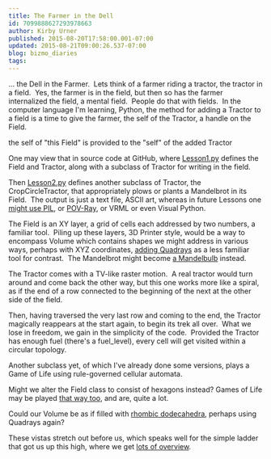 ```yaml
---
title: The Farmer in the Dell
id: 7099888627293978663
author: Kirby Urner
published: 2015-08-20T17:58:00.001-07:00
updated: 2015-08-21T09:00:26.537-07:00
blog: bizmo_diaries
tags: 
---
```


[](https://www.flickr.com/photos/kirbyurner/20718348826/in/dateposted-public/)

... the Dell in the Farmer.  Lets think of a farmer riding a tractor, the tractor in a field.  Yes, the farmer is in the field, but then so has the farmer internalized the field, a mental field.  People do that with fields.  In the computer language I'm learning, Python, the method for adding a Tractor to a field is a time to give the farmer, the self of the Tractor, a handle on the Field.

[](https://www.flickr.com/photos/kirbyurner/20753300841/in/dateposted-public/)

the self of "this Field" is provided to the "self" of the added Tractor

One may view that in source code at GitHub, where [Lesson1.py](https://github.com/4dsolutions/Python5/blob/master/Lesson1.py) defines the Field and Tractor, along with a subclass of Tractor for writing in the field. 

Then [Lesson2.py](https://github.com/4dsolutions/Python5/blob/master/Lesson2.py) defines another subclass of Tractor, the CropCircleTractor, that appropriately plows or plants a Mandelbrot in its Field.  The output is just a text file, ASCII art, whereas in future Lessons one [might use PIL](https://mail.python.org/pipermail/edu-sig/2015-June/011280.html), or [POV-Ray](http://www.4dsolutions.net/ocn/numeracy0.html), or VRML or even Visual Python.

The Field is an XY layer, a grid of cells each addressed by two numbers, a familiar tool.  Piling up these layers, 3D Printer style, would be a way to encompass Volume which contains shapes we might address in various ways, perhaps with XYZ coordinates, [adding Quadrays](https://en.wikipedia.org/wiki/Quadray_coordinates) as a less familiar tool for contrast.  The Mandelbrot might become [a Mandelbulb](http://worldgame.blogspot.com/2012/08/adventures-in-teaching-and-driving.html) instead.

The Tractor comes with a TV-like raster motion.  A real tractor would turn around and come back the other way, but this one works more like a spiral, as if the end of a row connected to the beginning of the next at the other side of the field. 

[](https://www.flickr.com/photos/kirbyurner/18932679492/in/album-72157654417641521/)

Then, having traversed the very last row and coming to the end, the Tractor magically reappears at the start again, to begin its trek all over.  What we lose in freedom, we gain in the simplicity of the code.  Provided the Tractor has enough fuel (there's a fuel_level), every cell will get visited within a circular topology.

Another subclass yet, of which I've already done some versions, plays a Game of Life using rule-governed cellular automata. 

Might we alter the Field class to consist of hexagons instead? Games of Life may be played [that way too](http://www.4dsolutions.net/ocn/life.html), and are, quite a lot.

Could our Volume be as if filled with [rhombic dodecahedra](http://controlroom.blogspot.com/2015/07/of-kepler-and-aristotle.html), perhaps using Quadrays again? 

These vistas stretch out before us, which speaks well for the simple ladder that got us up this high, where we get [lots of overview](http://mybizmo.blogspot.com/2015/08/stem-carbon-as-theme.html).

[](https://www.flickr.com/photos/kirbyurner/18315135184/in/album-72157654417641521/)